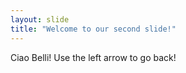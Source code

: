 ```yaml
---
layout: slide
title: "Welcome to our second slide!"
---
```

Ciao Belli!
Use the left arrow to go back!
